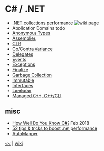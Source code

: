 # C# / .NET

- [.NET collections performance](./c%23/CollectionsPerformance.md) [![wiki page](https://img.shields.io/badge/wiki-page-green.svg)](./c%23/CollectionsPerformance.md)
- [Application Domains](./c%23/ApplicationDomains.md) todo
- [Anonymous Types](./c%23/AnonymousTypes.md)
- [Assemblies](./c%23/Assemblies.md)
- [CLR](./c%23/CLR.md)
- [Co/Contra Variance](./c%23/CoContraVariance.md)
- [Delegates](./c%23/Delegates.md)
- [Events](./c%23/Events.md)
- [Exceptions](./c%23/Exceptions.md)
- [Finalize](./c%23/Finalize.md)
- [Garbage Collection](./c%23/GarbageCollection.md)
- [Immutable](./c%23/Immutable.md)
- [Interfaces](./c%23/Interfaces.md)
- [Lambdas](./c%23/Lambdas.md)
- [Managed C++, C++/CLI](./c%23/ManagedCppCLI.md)

## misc

- [How Well Do You Know C#?](http://www.dotnetcurry.com/csharp/1417/csharp-common-mistakes) Feb 2018
- [52 tips & tricks to boost .net performance](https://drive.google.com/file/d/0B_u1rzdqYCnzOUdfS3pFeWN2Nkk/view)
- [AutoMapper](./c%23/automapper.md)

[<<](../README.md) | [wiki](https://github.com/illegitimis/Tutorial/wiki)
